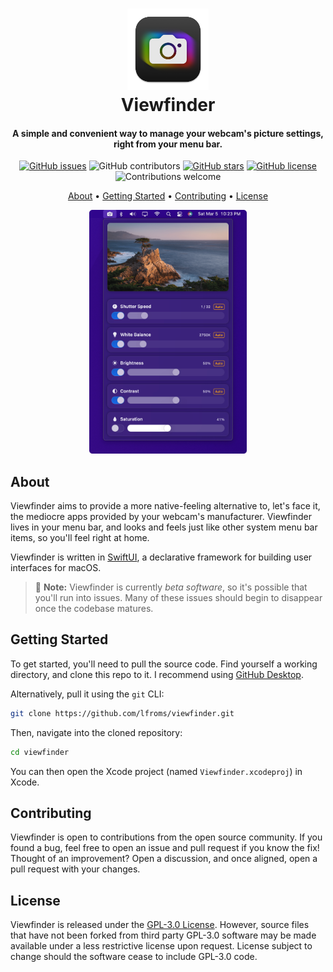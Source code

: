 <h1 align="center">
  <img src="./media/icon.png" alt="Viewfinder" width="130">
  <br>
  Viewfinder 
  <br>
</h1>

<h4 align="center">A simple and convenient way to manage your webcam's picture settings, right from your menu bar.</h4>

<p align="center">
  <a href="https://github.com/lfroms/viewfinder/issues"><img alt="GitHub issues" src="https://img.shields.io/github/issues/lfroms/viewfinder"></a>
  <img alt="GitHub contributors" src="https://img.shields.io/github/contributors/lfroms/viewfinder">
  <a href="https://github.com/lfroms/viewfinder/stargazers"><img alt="GitHub stars" src="https://img.shields.io/github/stars/lfroms/viewfinder"></a>
  <a href="https://github.com/lfroms/viewfinder"><img alt="GitHub license" src="https://img.shields.io/github/license/lfroms/viewfinder"></a>
  <img alt="Contributions welcome" src="https://img.shields.io/badge/contributions-welcome-orange">
</p>

<p align="center">
  <a href="#about">About</a> •
  <a href="#getting-started">Getting Started</a> •
  <a href="#contributing">Contributing</a> •
  <a href="#license">License</a>
</p>

<p align="center">
  <img alt="Viewfinder screenshot" src="./media/screenshot.png" width="50%">
</p>

## About

Viewfinder aims to provide a more native-feeling alternative to, let's face it, the mediocre apps provided by your webcam's manufacturer. Viewfinder lives in your menu bar, and looks and feels just like other system menu bar items, so you'll feel right at home.

Viewfinder is written in [SwiftUI](https://developer.apple.com/xcode/swiftui/), a declarative framework for building user interfaces for macOS.

> 📝 **Note:** Viewfinder is currently _beta software_, so it's possible that you'll run into issues. Many of these issues should begin to disappear once the codebase matures.

## Getting Started

To get started, you'll need to pull the source code. Find yourself a working directory, and clone this repo to it. I recommend using [GitHub Desktop](https://desktop.github.com).

Alternatively, pull it using the `git` CLI:

```sh
git clone https://github.com/lfroms/viewfinder.git
```

Then, navigate into the cloned repository:

```sh
cd viewfinder
```

You can then open the Xcode project (named `Viewfinder.xcodeproj`) in Xcode.

## Contributing

Viewfinder is open to contributions from the open source community. If you found a bug, feel free to open an issue and pull request if you know the fix! Thought of an improvement? Open a discussion, and once aligned, open a pull request with your changes.

## License

Viewfinder is released under the [GPL-3.0 License](LICENSE). However, source files that have not been forked from third party GPL-3.0 software may be made available under a less restrictive license upon request. License subject to change should the software cease to include GPL-3.0 code.
